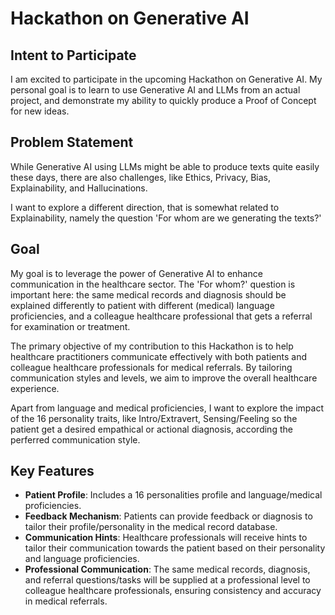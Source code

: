 # Hackathon on Generative AI

## Intent to Participate

I am excited to participate in the upcoming Hackathon on Generative AI.
My personal goal is to learn to use Generative AI and LLMs from an actual project,
and demonstrate my ability to quickly produce a Proof of Concept for new ideas.

## Problem Statement

While Generative AI using LLMs might be able to produce texts quite easily these days, there 
are also challenges, like Ethics, Privacy, Bias, Explainability, and Hallucinations.

I want to explore a different direction, that is somewhat related to Explainability, namely
the question 'For whom are we generating the texts?'

## Goal

My goal is to leverage the power of Generative AI to enhance communication in the healthcare sector.
The 'For whom?' question is important here: the same medical records and diagnosis should be explained
differently to patient with different (medical) language proficiencies, and a colleague healthcare 
professional that gets a referral for examination or treatment.

The primary objective of my contribution to this Hackathon is to help healthcare practitioners communicate
effectively with both patients and colleague healthcare professionals for medical referrals.
By tailoring communication styles and levels, we aim to improve the overall healthcare experience.

Apart from language and medical proficiencies, I want to explore the impact of the 16 personality traits,
like Intro/Extravert, Sensing/Feeling so the patient get a desired empathical or actional diagnosis,
according the perferred communication style.

## Key Features

- **Patient Profile**: Includes a 16 personalities profile and language/medical proficiencies.
- **Feedback Mechanism**: Patients can provide feedback or diagnosis to tailor their profile/personality in the medical record database.
- **Communication Hints**: Healthcare professionals will receive hints to tailor their communication towards the patient based on their personality and language proficiencies.
- **Professional Communication**: The same medical records, diagnosis, and referral questions/tasks will be supplied at a professional level to colleague healthcare professionals, ensuring consistency and accuracy in medical referrals.
